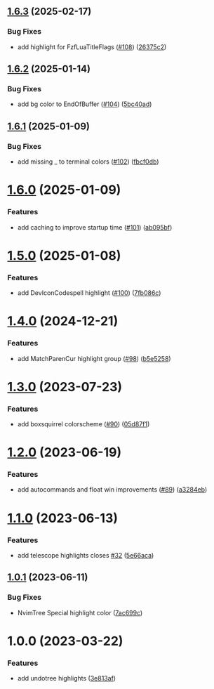 ## [1.6.3](https://github.com/mikesmithgh/gruvsquirrel.nvim/compare/v1.6.2...v1.6.3) (2025-02-17)


### Bug Fixes

* add highlight for FzfLuaTitleFlags ([#108](https://github.com/mikesmithgh/gruvsquirrel.nvim/issues/108)) ([26375c2](https://github.com/mikesmithgh/gruvsquirrel.nvim/commit/26375c25c469db5f598413f472e8ec980c26db16))

## [1.6.2](https://github.com/mikesmithgh/gruvsquirrel.nvim/compare/v1.6.1...v1.6.2) (2025-01-14)


### Bug Fixes

* add bg color to EndOfBuffer ([#104](https://github.com/mikesmithgh/gruvsquirrel.nvim/issues/104)) ([5bc40ad](https://github.com/mikesmithgh/gruvsquirrel.nvim/commit/5bc40ad95c6e9542251b6acf59191dee1b95b241))

## [1.6.1](https://github.com/mikesmithgh/gruvsquirrel.nvim/compare/v1.6.0...v1.6.1) (2025-01-09)


### Bug Fixes

* add missing _ to terminal colors ([#102](https://github.com/mikesmithgh/gruvsquirrel.nvim/issues/102)) ([fbcf0db](https://github.com/mikesmithgh/gruvsquirrel.nvim/commit/fbcf0db26651807d84ee529287adc763141b77e0))

# [1.6.0](https://github.com/mikesmithgh/gruvsquirrel.nvim/compare/v1.5.0...v1.6.0) (2025-01-09)


### Features

* add caching to improve startup time ([#101](https://github.com/mikesmithgh/gruvsquirrel.nvim/issues/101)) ([ab095bf](https://github.com/mikesmithgh/gruvsquirrel.nvim/commit/ab095bf1025245f7873351162e087693de246d7c))

# [1.5.0](https://github.com/mikesmithgh/gruvsquirrel.nvim/compare/v1.4.0...v1.5.0) (2025-01-08)


### Features

* add DevIconCodespell highlight ([#100](https://github.com/mikesmithgh/gruvsquirrel.nvim/issues/100)) ([7fb086c](https://github.com/mikesmithgh/gruvsquirrel.nvim/commit/7fb086ca3514e85b973d93be551458d54b8905cb))

# [1.4.0](https://github.com/mikesmithgh/gruvsquirrel.nvim/compare/v1.3.0...v1.4.0) (2024-12-21)


### Features

* add MatchParenCur highlight group ([#98](https://github.com/mikesmithgh/gruvsquirrel.nvim/issues/98)) ([b5e5258](https://github.com/mikesmithgh/gruvsquirrel.nvim/commit/b5e525866952cc48569d0a3e1e9adbd638b7751e))

# [1.3.0](https://github.com/mikesmithgh/gruvsquirrel.nvim/compare/v1.2.0...v1.3.0) (2023-07-23)


### Features

* add boxsquirrel colorscheme ([#90](https://github.com/mikesmithgh/gruvsquirrel.nvim/issues/90)) ([05d87f1](https://github.com/mikesmithgh/gruvsquirrel.nvim/commit/05d87f1695c02ca2447057bb6488c0bc7e15379b))

# [1.2.0](https://github.com/mikesmithgh/gruvsquirrel.nvim/compare/v1.1.0...v1.2.0) (2023-06-19)


### Features

* add autocommands and float win improvements ([#89](https://github.com/mikesmithgh/gruvsquirrel.nvim/issues/89)) ([a3284eb](https://github.com/mikesmithgh/gruvsquirrel.nvim/commit/a3284eb4484a82bcb9f01c7e59ed423d5eeb069f))

# [1.1.0](https://github.com/mikesmithgh/gruvsquirrel.nvim/compare/v1.0.1...v1.1.0) (2023-06-13)


### Features

* add telescope highlights closes [#32](https://github.com/mikesmithgh/gruvsquirrel.nvim/issues/32) ([5e66aca](https://github.com/mikesmithgh/gruvsquirrel.nvim/commit/5e66acaa04870b5cf01b6623890f328fe76c1472))

## [1.0.1](https://github.com/mikesmithgh/gruvsquirrel.nvim/compare/v1.0.0...v1.0.1) (2023-06-11)


### Bug Fixes

* NvimTree Special highlight color ([7ac699c](https://github.com/mikesmithgh/gruvsquirrel.nvim/commit/7ac699cd7e3576deb01fdf6a8368303af4e40fc6))

# 1.0.0 (2023-03-22)


### Features

* add undotree highlights ([3e813af](https://github.com/mikesmithgh/gruvsquirrel.nvim/commit/3e813af5a3041d27604e09e51582ec2a14656854))
